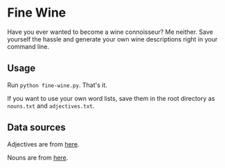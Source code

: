 # Fine Wine

Have you ever wanted to become a wine connoisseur? Me neither. Save yourself the hassle and generate your own wine descriptions right in your command line.

## Usage

Run `python fine-wine.py`. That's it.

If you want to use your own word lists, save them in the root directory as `nouns.txt` and `adjectives.txt`.

## Data sources

Adjectives are from [here](https://gist.github.com/hugsy/8910dc78d208e40de42deb29e62df913).

Nouns are from [here](http://www.desiquintans.com/nounlist).
